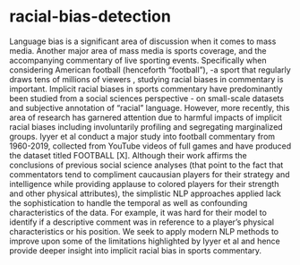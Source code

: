 # racial-bias-detection
Language bias is a significant area of discussion when it comes to mass media. Another major area of mass media is sports coverage, and the accompanying commentary of live sporting events. Specifically when considering American football (henceforth “football”), -a sport that regularly draws tens of millions of viewers , studying racial biases in commentary is important. Implicit racial biases in sports commentary have predominantly been studied from a social sciences perspective - on small-scale datasets and subjective annotation of “racial” language. However, more recently, this area of research has garnered attention due to harmful impacts of implicit racial biases including involuntarily profiling and segregating marginalized groups. Iyyer et al conduct a major study into football commentary from 1960-2019, collected from YouTube videos of full games and have produced the dataset titled FOOTBALL [X]. Although their work affirms the conclusions of previous social science analyses (that point to the fact that commentators tend to compliment caucausian players for their strategy and intelligence while providing applause to colored players for their strength and other physical attributes), the simplistic NLP approaches applied lack the sophistication to handle the temporal as well as confounding characteristics of the data. For example, it was hard for their model to identify if a descriptive comment was in reference to a player’s physical characteristics or his position. We seek to apply modern NLP methods to improve upon some of the limitations highlighted by Iyyer et al and hence provide deeper insight into implicit racial bias in sports commentary.
